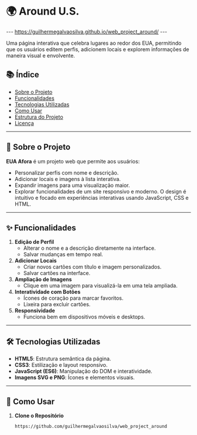 # 🌍 Around U.S.

--- https://guilhermegalvaosilva.github.io/web_project_around/ ---

Uma página interativa que celebra lugares ao redor dos EUA, permitindo que os usuários editem perfis, adicionem locais e explorem informações de maneira visual e envolvente.

## 📚 Índice

- [Sobre o Projeto](#sobre-o-projeto)
- [Funcionalidades](#funcionalidades)
- [Tecnologias Utilizadas](#tecnologias-utilizadas)
- [Como Usar](#como-usar)
- [Estrutura do Projeto](#estrutura-do-projeto)
- [Licença](#licença)

---

## 🌟 Sobre o Projeto

**EUA Afora** é um projeto web que permite aos usuários:

- Personalizar perfis com nome e descrição.
- Adicionar locais e imagens à lista interativa.
- Expandir imagens para uma visualização maior.
- Explorar funcionalidades de um site responsivo e moderno.
  O design é intuitivo e focado em experiências interativas usando JavaScript, CSS e HTML.

---

## ✨ Funcionalidades

1. **Edição de Perfil**
   - Alterar o nome e a descrição diretamente na interface.
   - Salvar mudanças em tempo real.
2. **Adicionar Locais**
   - Criar novos cartões com título e imagem personalizados.
   - Salvar cartões na interface.
3. **Ampliação de Imagens**
   - Clique em uma imagem para visualizá-la em uma tela ampliada.
4. **Interatividade com Botões**
   - Ícones de coração para marcar favoritos.
   - Lixeira para excluir cartões.
5. **Responsividade**
   - Funciona bem em dispositivos móveis e desktops.

---

## 🛠 Tecnologias Utilizadas

- **HTML5**: Estrutura semântica da página.
- **CSS3**: Estilização e layout responsivo.
- **JavaScript (ES6)**: Manipulação do DOM e interatividade.
- **Imagens SVG e PNG**: Ícones e elementos visuais.

---

## 🚀 Como Usar

1. **Clone o Repositório**
   ```bash
   https://github.com/guilhermegalvaosilva/web_project_around
   ```
